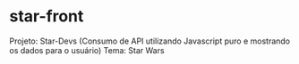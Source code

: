 # star-front
 Projeto: Star-Devs (Consumo de API utilizando Javascript puro e mostrando os dados para o usuário)
 Tema: Star Wars
 
 
